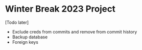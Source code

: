 # Winter Break 2023 Project

[Todo later]

- Exclude creds from commits and remove from commit history
- Backup database
- Foreign keys